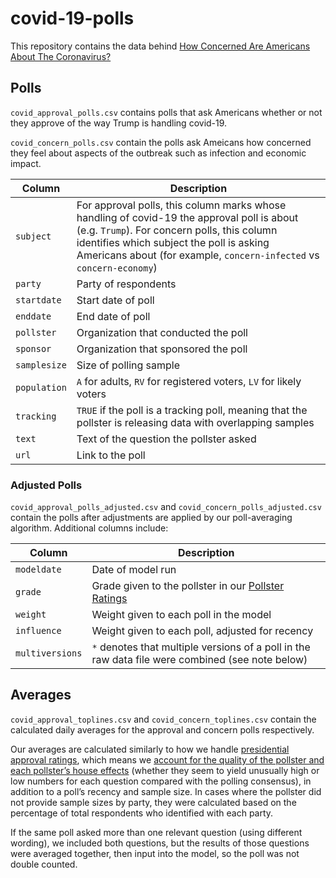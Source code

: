 # covid-19-polls

This repository contains the data behind [How Concerned Are Americans About The Coronavirus?](http://projects.fivethirtyeight.com/coronavirus-polls/)



## Polls

`covid_approval_polls.csv` contains polls that ask Americans whether or not they approve of the way Trump is handling covid-19.

`covid_concern_polls.csv` contain the polls ask Ameicans how concerned they feel about aspects of the outbreak such as infection and economic impact.

Column | Description
---------|-------------
`subject`| For approval polls, this column marks whose handling of covid-19 the approval poll is about (e.g. `Trump`). For concern polls, this column identifies which subject the poll is asking Americans about (for example, `concern-infected` vs `concern-economy`)
`party`| Party of respondents
`startdate` | Start date of poll
`enddate`| End date of poll
`pollster` | Organization that conducted the poll
`sponsor` | Organization that sponsored the poll
`samplesize` | Size of polling sample
`population` | `A` for adults, `RV` for registered voters, `LV` for likely voters
`tracking` | `TRUE` if the poll is a tracking poll, meaning that the pollster is releasing data with overlapping samples
`text` | Text of the question the pollster asked
`url` | Link to the poll

### Adjusted Polls

`covid_approval_polls_adjusted.csv` and `covid_concern_polls_adjusted.csv` contain the polls after adjustments are applied by our poll-averaging algorithm. Additional columns include:

Column | Description
---------|-------------
`modeldate`| Date of model run
`grade` | Grade given to the pollster in our [Pollster Ratings](https://projects.fivethirtyeight.com/pollster-ratings/)
`weight` | Weight given to each poll in the model 
`influence` | Weight given to each poll, adjusted for recency
`multiversions` | `*` denotes that multiple versions of a poll in the raw data file were combined (see note below)

## Averages

`covid_approval_toplines.csv` and `covid_concern_toplines.csv` contain the calculated daily averages for the approval and concern polls respectively.

Our averages are calculated similarly to how we handle [presidential approval ratings](https://projects.fivethirtyeight.com/trump-approval-ratings/), which means we [account for the quality of the pollster and each pollster’s house effects](https://fivethirtyeight.com/features/how-were-tracking-donald-trumps-approval-ratings/) (whether they seem to yield unusually high or low numbers for each question compared with the polling consensus), in addition to a poll’s recency and sample size. In cases where the pollster did not provide sample sizes by party, they were calculated based on the percentage of total respondents who identified with each party.

If the same poll asked more than one relevant question (using different wording), we included both questions, but the results of those questions were averaged together, then input into the model, so the poll was not double counted.
